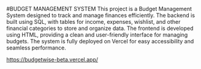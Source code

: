 #BUDGET MANAGEMENT SYSTEM
This project is a Budget Management System designed to track and manage finances efficiently. The backend is built using SQL, with tables for income, expenses, wishlist, and other financial categories to store and organize data. The frontend is developed using HTML, providing a clean and user-friendly interface for managing budgets. The system is fully deployed on Vercel for easy accessibility and seamless performance.

https://budgetwise-beta.vercel.app/
